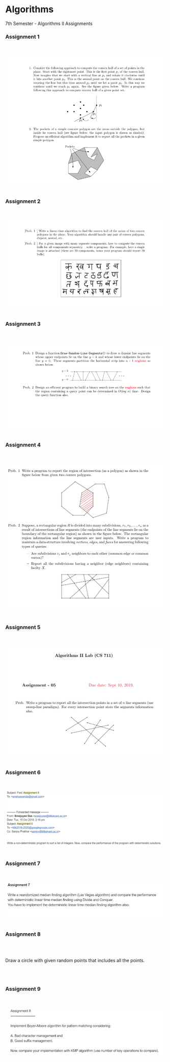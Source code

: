# Algorithms
 7th Semester - Algorithms II Assignments
 
 <h3>Assignment 1</h3>
 <br>
 <br>
 
<img src="assignments/1.png">

<br>
<br>
<h3>Assignment 2</h3>
<br>
<br>
 
<img src="assignments/2.png">

<br>
<br>
<h3>Assignment 3</h3>
<br>
<br>
 
<img src="assignments/3.png">

<br>
<br>
<h3>Assignment 4</h3>
<br>
<br>
 
<img src="assignments/4.jpeg">

<br>
<br>
<h3>Assignment 5</h3>
<br>
<br>
 
<img src="assignments/5.jpeg">

<br>
<br>
<h3>Assignment 6</h3>
<br>
<br>
 
<img src="assignments/6.jpeg">

<br>
<br>
<h3>Assignment 7</h3>
<br>
<br>
 
<img src="assignments/7.jpeg">

<br>
<br>
<h3>Assignment 8</h3>
<br>
<br>

<p>Draw a circle with given random points that includes all the points.</p>

<br>
<br>
<h3>Assignment 9</h3>
<br>
<br>
 
<img src="assignments/9.jpeg">


 



